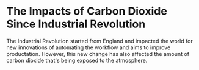 # The Impacts of Carbon Dioxide Since Industrial Revolution

The Industrial Revolution started from England and impacted the world for new innovations of
automating the workflow and aims to improve productation. However, this new change has also affected
the amount of carbon dioxide that's being exposed to the atmosphere.
